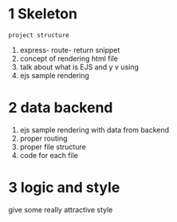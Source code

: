 # 1 Skeleton
    project structure
1. express- route- return snippet
2. concept of rendering html file
3. talk about what is EJS and y v using
4. ejs sample rendering


# 2 data backend 
1. ejs sample rendering with data from backend
2. proper routing
3. proper file structure
4. code for each file


# 3 logic and style 
 give some really attractive style



